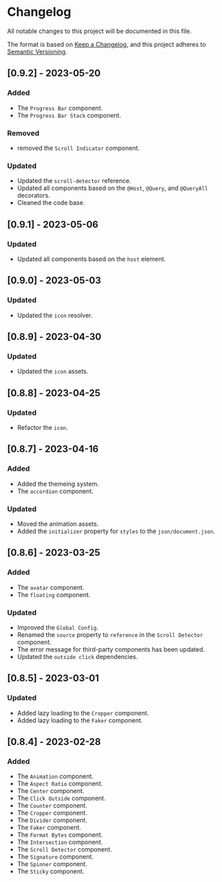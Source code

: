 # Changelog

All notable changes to this project will be documented in this file.

The format is based on [Keep a Changelog](https://keepachangelog.com/en/1.0.0/),
and this project adheres to [Semantic Versioning](https://semver.org/spec/v2.0.0.html).

## [0.9.2] - 2023-05-20

### Added

- The `Progress Bar` component.
- The `Progress Bar Stack` component.

### Removed

- removed the `Scroll Indicator` component.

### Updated

- Updated the `scroll-detector` reference.
- Updated all components based on the `@Host`, `@Query`, and `@QueryAll` decorators.
- Cleaned the code base.

## [0.9.1] - 2023-05-06

### Updated

- Updated all components based on the `host` element.

## [0.9.0] - 2023-05-03

### Updated

- Updated the `icon` resolver.

## [0.8.9] - 2023-04-30

### Updated

- Updated the `icon` assets.

## [0.8.8] - 2023-04-25

### Updated

- Refactor the `icon`.

## [0.8.7] - 2023-04-16

### Added

- Added the themeing system.
- The `accordion` component.

### Updated

- Moved the animation assets.
- Added the `initializer` property for `styles` to the `json/document.json`.

## [0.8.6] - 2023-03-25

### Added

- The `avatar` component.
- The `floating` component.

### Updated

- Improved the `Global Config`.
- Renamed the `source` property to `reference` in the `Scroll Detector` component.
- The error message for third-party components has been updated.
- Updated the `outside click` dependencies.

## [0.8.5] - 2023-03-01

### Updated

- Added lazy loading to the `Cropper` component.
- Added lazy loading to the `Faker` component.

## [0.8.4] - 2023-02-28

### Added

- The `Animation` component.
- The `Aspect Ratio` component.
- The `Center` component.
- The `Click Outside` component.
- The `Counter` component.
- The `Cropper` component.
- The `Divider` component.
- The `Faker` component.
- The `Format Bytes` component.
- The `Intersection` component.
- The `Scroll Detector` component.
- The `Signature` component.
- The `Spinner` component.
- The `Sticky` component.
